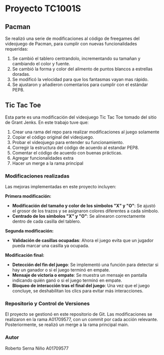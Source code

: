 # Proyecto TC1001S
## Pacman
Se realizó una serie de modificaciones al código de freegames del videojuego de Pacman, para cumplir con nuevas funcionalidades requeridas:

1. Se cambió el tablero centrandolo, incrementando su tamañan y cambiando el color y fuente.
2. Se cambió la forma y color del alimento de puntos blancos a estrellas doradas.
3. Se modificó la velocidad para que los fantasmas vayan mas rápido.
4. Se ajustaron y añadieron comentarios para cumplir con el estándar PEP8.

## Tic Tac Toe

Esta parte es una modificación del videojuego Tic Tac Toe tomado del sitio de Grant Jenks. En este trabajo tuve que:

1. Crear una rama del repo para realizar modificaciones al juego solamente
2. Copiar el código original del videojuego.
3. Probar el videojuego para entender su funcionamiento.
4. Corregir la estructura del código de acuerdo al estandar PEP8.
5. Comentar el código de acuerdo con buenas prácticas.
6. Agregar funcionalidades extra
7. Hacer un merge a la rama principal

### Modificaciones realizadas
Las mejoras implementadas en este proyecto incluyen:

**Primera modificación:**
-   **Modificación del tamaño y color de los símbolos "X" y "O"**: Se ajustó el grosor de los trazos y se asignaron colores diferentes a cada símbolo.
-   **Centrado de los símbolos "X" y "O"**: Se alinearon correctamente dentro de cada casilla del tablero.

**Segunda modificación:**
-   **Validación de casillas ocupadas**: Ahora el juego evita que un jugador pueda marcar una casilla ya ocupada.

**Modificación final:**
-   **Detección del fin del juego**: Se implementó una función para detectar si hay un ganador o si el juego terminó en empate.
-   **Mensaje de victoria o empate**: Se muestra un mensaje en pantalla indicando quién ganó o si el juego terminó en empate.
-   **Bloqueo de interacción tras el final del juego**: Una vez que el juego concluye, se deshabilitan los clics para evitar más interacciones.

### Repositorio y Control de Versiones
El proyecto se gestionó en este repositorio de Git. Las modificaciones se realizaron en la rama A01709577, con un commit por cada acción relevante. Posteriormente, se realizó un merge a la rama principal main.
### Autor
Roberto Serna Niño
A01709577
